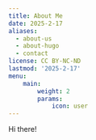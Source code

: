 ```yaml
---
title: About Me
date: 2025-2-17
aliases:
  - about-us
  - about-hugo
  - contact
license: CC BY-NC-ND
lastmod: '2025-2-17'
menu:
    main: 
        weight: 2
        params:
            icon: user
---
```


Hi there!
